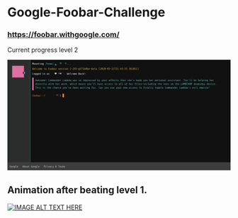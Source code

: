 # Google-Foobar-Challenge
### https://foobar.withgoogle.com/
Current progress level 2


![](https://github.com/zywkloo/Google-Foobar-Challenge/raw/master/GoogleFoobarConsoleUI.png)




## Animation after beating level 1.

[![IMAGE ALT TEXT HERE](http://img.youtube.com/vi/-rBEy82xzQc/0.jpg)](http://www.youtube.com/watch?v=YOUTUBE_VIDEO_ID_HERE)

